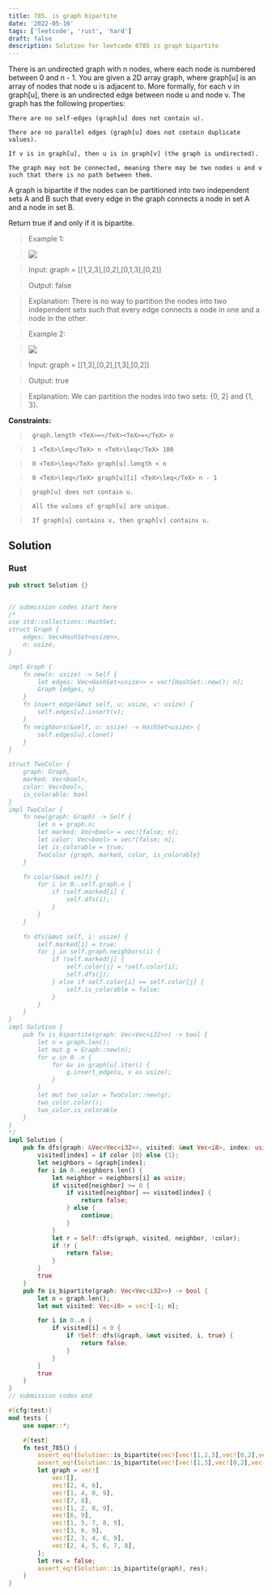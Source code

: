 ```yaml
---
title: 785. is graph bipartite
date: '2022-05-16'
tags: ['leetcode', 'rust', 'hard']
draft: false
description: Solution for leetcode 0785 is graph bipartite
---
```


 

  There is an undirected graph with n nodes, where each node is numbered between 0 and n - 1. You are given a 2D array graph, where graph[u] is an array of nodes that node u is adjacent to. More formally, for each v in graph[u], there is an undirected edge between node u and node v. The graph has the following properties:

  

  	There are no self-edges (graph[u] does not contain u).

  	There are no parallel edges (graph[u] does not contain duplicate values).

  	If v is in graph[u], then u is in graph[v] (the graph is undirected).

  	The graph may not be connected, meaning there may be two nodes u and v such that there is no path between them.

  

  A graph is bipartite if the nodes can be partitioned into two independent sets A and B such that every edge in the graph connects a node in set A and a node in set B.

  Return true if and only if it is bipartite.

   

 >   Example 1:

 >   ![](https://assets.leetcode.com/uploads/2020/10/21/bi2.jpg)

 >   Input: graph <TeX>=</TeX> [[1,2,3],[0,2],[0,1,3],[0,2]]

 >   Output: false

 >   Explanation: There is no way to partition the nodes into two independent sets such that every edge connects a node in one and a node in the other.

 >   Example 2:

 >   ![](https://assets.leetcode.com/uploads/2020/10/21/bi1.jpg)

 >   Input: graph <TeX>=</TeX> [[1,3],[0,2],[1,3],[0,2]]

 >   Output: true

 >   Explanation: We can partition the nodes into two sets: {0, 2} and {1, 3}.

   

  **Constraints:**

  

 >   	graph.length <TeX>=</TeX><TeX>=</TeX> n

 >   	1 <TeX>\leq</TeX> n <TeX>\leq</TeX> 100

 >   	0 <TeX>\leq</TeX> graph[u].length < n

 >   	0 <TeX>\leq</TeX> graph[u][i] <TeX>\leq</TeX> n - 1

 >   	graph[u] does not contain u.

 >   	All the values of graph[u] are unique.

 >   	If graph[u] contains v, then graph[v] contains u.


## Solution
### Rust
```rust
pub struct Solution {}


// submission codes start here
/*
use std::collections::HashSet;
struct Graph {
    edges: Vec<HashSet<usize>>,
    n: usize,
}

impl Graph {
    fn new(n: usize) -> Self {
        let edges: Vec<HashSet<usize>> = vec![HashSet::new(); n];
        Graph {edges, n}
    }
    fn insert_edge(&mut self, u: usize, v: usize) {
        self.edges[u].insert(v);
    }
    fn neighbors(&self, u: usize) -> HashSet<usize> {
        self.edges[u].clone()
    }
}

struct TwoColor {
    graph: Graph,
    marked: Vec<bool>,
    color: Vec<bool>,
    is_colorable: bool
}
impl TwoColor {
    fn new(graph: Graph) -> Self {
        let n = graph.n;
        let marked: Vec<bool> = vec![false; n];
        let color: Vec<bool> = vec![false; n];
        let is_colorable = true;
        TwoColor {graph, marked, color, is_colorable}
    }

    fn color(&mut self) {
        for i in 0..self.graph.n {
            if !self.marked[i] {
                self.dfs(i);
            }
        } 
    }

    fn dfs(&mut self, i: usize) {
        self.marked[i] = true;
        for j in self.graph.neighbors(i) {
            if !self.marked[j] {
                self.color[j] = !self.color[i];
                self.dfs(j);  
            } else if self.color[i] == self.color[j] {
                self.is_colorable = false;
            }
        }
    }
}
impl Solution {
    pub fn is_bipartite(graph: Vec<Vec<i32>>) -> bool {
        let n = graph.len();
        let mut g = Graph::new(n);
        for u in 0..n {
            for &v in graph[u].iter() {
                g.insert_edge(u, v as usize);
            }
        }
        let mut two_color = TwoColor::new(g);
        two_color.color();
        two_color.is_colorable
    }
}
*/
impl Solution {
    pub fn dfs(graph: &Vec<Vec<i32>>, visited: &mut Vec<i8>, index: usize, color: bool) -> bool {
        visited[index] = if color {0} else {1};
        let neighbors = &graph[index];
        for i in 0..neighbors.len() {
            let neighbor = neighbors[i] as usize;
            if visited[neighbor] >= 0 {
                if visited[neighbor] == visited[index] {
                    return false;
                } else {
                    continue;
                }
            }
            let r = Self::dfs(graph, visited, neighbor, !color);
            if !r {
                return false;
            }
        }
        true
    }
    pub fn is_bipartite(graph: Vec<Vec<i32>>) -> bool {
        let n = graph.len();
        let mut visited: Vec<i8> = vec![-1; n];

        for i in 0..n {
            if visited[i] < 0 {
                if !Self::dfs(&graph, &mut visited, i, true) {
                    return false;
                }
            }
        }
        true
    }
}
// submission codes end

#[cfg(test)]
mod tests {
    use super::*;

    #[test]
    fn test_785() {
        assert_eq!(Solution::is_bipartite(vec![vec![1,2,3],vec![0,2],vec![0,1,3],vec![0,2]]), false);
        assert_eq!(Solution::is_bipartite(vec![vec![1,3],vec![0,2],vec![1,3],vec![0,2]]), true);
        let graph = vec![
            vec![],
            vec![2, 4, 6],
            vec![1, 4, 8, 9],
            vec![7, 8],
            vec![1, 2, 8, 9],
            vec![6, 9],
            vec![1, 5, 7, 8, 9],
            vec![3, 6, 9],
            vec![2, 3, 4, 6, 9],
            vec![2, 4, 5, 6, 7, 8],
        ];
        let res = false;
        assert_eq!(Solution::is_bipartite(graph), res);    
    }
}

```

